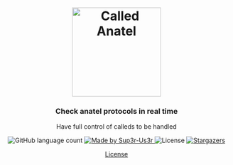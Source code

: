 <h1 align="center">
  <img alt="Called Anatel" src="https://raw.githubusercontent.com/Sup3r-Us3r/calledanatel-frontend/master/public/favicon.ico" width="200px" />
</h1>

<h3 align="center">Check anatel protocols in real time</h3>

<p align="center">Have full control of calleds to be handled</p>

<p align="center">
  <img alt="GitHub language count" src="https://img.shields.io/github/languages/count/Sup3r-Us3r/calledanatel-backend?color=%2304D361">

  <a href="https://github.com/Sup3r-Us3r">
    <img alt="Made by Sup3r-Us3r" src="https://img.shields.io/badge/made%20by-Sup3r%20Us3r-%2304D361">
  </a>

  <img alt="License" src="https://img.shields.io/badge/license-MIT-%2304D361">

  <a href="https://github.com/Sup3r-Us3r/calledanatel-backend/stargazers">
    <img alt="Stargazers" src="https://img.shields.io/github/stars/Sup3r-Us3r/calledanatel-backend?style=social">
  </a>
</p>

<p align="center">
  <a href="https://github.com/Sup3r-Us3r/calledanatel-backend/blob/master/LICENSE" target="_blank">License</a>
</p>
